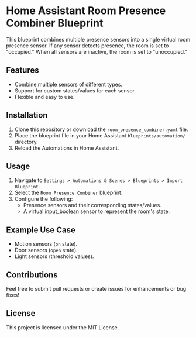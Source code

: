 # Home Assistant Room Presence Combiner Blueprint

This blueprint combines multiple presence sensors into a single virtual room presence sensor. If any sensor detects presence, the room is set to "occupied." When all sensors are inactive, the room is set to "unoccupied."

## Features
- Combine multiple sensors of different types.
- Support for custom states/values for each sensor.
- Flexible and easy to use.

## Installation
1. Clone this repository or download the `room_presence_combiner.yaml` file.
2. Place the blueprint file in your Home Assistant `blueprints/automation/` directory.
3. Reload the Automations in Home Assistant.

## Usage
1. Navigate to `Settings > Automations & Scenes > Blueprints > Import Blueprint`.
2. Select the `Room Presence Combiner` blueprint.
3. Configure the following:
   - Presence sensors and their corresponding states/values.
   - A virtual input_boolean sensor to represent the room's state.

## Example Use Case
- Motion sensors (`on` state).
- Door sensors (`open` state).
- Light sensors (threshold values).

## Contributions
Feel free to submit pull requests or create issues for enhancements or bug fixes!

## License
This project is licensed under the MIT License.
